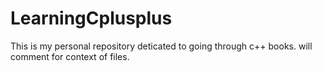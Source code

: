 # LearningCplusplus
This is my personal repository deticated to going through c++ books. will comment for context of files.
